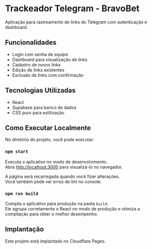 # Trackeador Telegram - BravoBet

Aplicação para rastreamento de links do Telegram com autenticação e dashboard.

## Funcionalidades

- Login com senha de equipe
- Dashboard para visualização de links
- Cadastro de novos links
- Edição de links existentes
- Exclusão de links com confirmação

## Tecnologias Utilizadas

- React
- Supabase para banco de dados
- CSS puro para estilização

## Como Executar Localmente

No diretório do projeto, você pode executar:

### `npm start`

Executa o aplicativo no modo de desenvolvimento.\
Abra [http://localhost:3000](http://localhost:3000) para visualizá-lo no navegador.

A página será recarregada quando você fizer alterações.\
Você também pode ver erros de lint no console.

### `npm run build`

Compila o aplicativo para produção na pasta `build`.\
Ele agrupa corretamente o React no modo de produção e otimiza a compilação para obter o melhor desempenho.

## Implantação

Este projeto está implantado no Cloudflare Pages.
